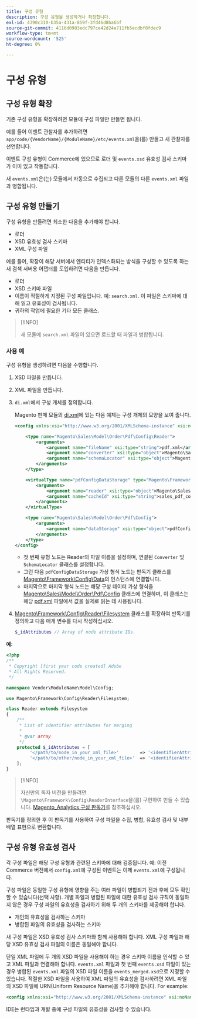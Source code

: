 ```yaml
---
title: 구성 유형
description: 구성 유형을 생성하거나 확장합니다.
exl-id: 4390c310-b35a-431a-859f-3fd46d8ba6bf
source-git-commit: 4116d0983edc797ce42d24e711fb5ecdbf8fdec9
workflow-type: tm+mt
source-wordcount: '525'
ht-degree: 0%

---
```


# 구성 유형

## 구성 유형 확장

기존 구성 유형을 확장하려면 모듈에 구성 파일만 만들면 됩니다.

예를 들어 이벤트 관찰자를 추가하려면 `app/code/{VendorName}/{ModuleName}/etc/events.xml`을(를) 만들고 새 관찰자를 선언합니다.

이벤트 구성 유형이 Commerce에 있으므로 로더 및 `events.xsd` 유효성 검사 스키마가 이미 있고 작동합니다.

새 `events.xml`은(는) 모듈에서 자동으로 수집되고 다른 모듈의 다른 `events.xml` 파일과 병합됩니다.

## 구성 유형 만들기

구성 유형을 만들려면 최소한 다음을 추가해야 합니다.

- 로더
- XSD 유효성 검사 스키마
- XML 구성 파일

예를 들어, 확장이 해당 서버에서 엔티티가 인덱스화되는 방식을 구성할 수 있도록 하는 새 검색 서버용 어댑터를 도입하려면 다음을 만듭니다.

- 로더
- XSD 스키마 파일
- 이름이 적절하게 지정된 구성 파일입니다. 예: `search.xml`. 이 파일은 스키마에 대해 읽고 유효성이 검사됩니다.
- 귀하의 작업에 필요한 기타 모든 클래스.

>[!INFO]
>
>새 모듈에 `search.xml` 파일이 있으면 로드할 때 파일과 병합됩니다.

### 사용 예

구성 유형을 생성하려면 다음을 수행합니다.

1. XSD 파일을 만듭니다.
1. XML 파일을 만듭니다.
1. `di.xml`에서 구성 개체를 정의합니다.

   Magento 판매 모듈의 [di.xml](https://github.com/magento/magento2/blob/2.4/app/code/Magento/Sales/etc/di.xml)에 있는 다음 예제는 구성 개체의 모양을 보여 줍니다.

   ```xml
   <config xmlns:xsi="http://www.w3.org/2001/XMLSchema-instance" xsi:noNamespaceSchemaLocation="urn:magento:framework:ObjectManager/etc/config.xsd">
   
       <type name="Magento\Sales\Model\Order\Pdf\Config\Reader">
           <arguments>
               <argument name="fileName" xsi:type="string">pdf.xml</argument>
               <argument name="converter" xsi:type="object">Magento\Sales\Model\Order\Pdf\Config\Converter</argument>
               <argument name="schemaLocator" xsi:type="object">Magento\Sales\Model\Order\Pdf\Config\SchemaLocator</argument>
           </arguments>
       </type>
   
       <virtualType name="pdfConfigDataStorage" type="Magento\Framework\Config\Data">
           <arguments>
               <argument name="reader" xsi:type="object">Magento\Sales\Model\Order\Pdf\Config\Reader</argument>
               <argument name="cacheId" xsi:type="string">sales_pdf_config</argument>
           </arguments>
       </virtualType>
   
       <type name="Magento\Sales\Model\Order\Pdf\Config">
           <arguments>
               <argument name="dataStorage" xsi:type="object">pdfConfigDataStorage</argument>
           </arguments>
       </type>
   </config>
   ```

   - 첫 번째 유형 노드는 Reader의 파일 이름을 설정하며, 연결된 `Converter` 및 `SchemaLocator` 클래스를 설정합니다.
   - 그런 다음 `pdfConfigDataStorage` 가상 형식 노드는 판독기 클래스를 [Magento\Framework\Config\Data](https://github.com/magento/magento2/blob/2.4/lib/internal/Magento/Framework/Config/Data.php)의 인스턴스에 연결합니다.
   - 마지막으로 마지막 형식 노드는 해당 구성 데이터 가상 형식을 [Magento\Sales\Model\Order\Pdf\Config](https://github.com/magento/magento2/blob/2.4/app/code/Magento/Sales/Model/Order/Pdf/Config.php) 클래스에 연결하며, 이 클래스는 해당 [pdf.xml](https://github.com/magento/magento2/blob/2.4/app/code/Magento/Sales/etc/pdf.xml) 파일에서 값을 실제로 읽는 데 사용됩니다.

1. [Magento\Framework\Config\Reader\Filesystem](https://github.com/magento/magento2/blob/2.4/lib/internal/Magento/Framework/Config/Reader/Filesystem.php) 클래스를 확장하여 판독기를 정의하고 다음 매개 변수를 다시 작성하십시오.

   ```php
   $_idAttributes // Array of node attribute IDs.
   ```

**예:**

```php
<?php
/**
 * Copyright [first year code created] Adobe
 * All Rights Reserved.
 */

namespace Vendor\ModuleName\Model\Config;

use Magento\Framework\Config\Reader\Filesystem;

class Reader extends Filesystem
{
    /**
     * List of identifier attributes for merging
     *
     * @var array
     */
    protected $_idAttributes = [
         '</path/to/node_in_your_xml_file>'        => '<identifierAttributeName>',
         '</path/to/other/node_in_your_xml_file>'  => '<identifierAttributeName>',
    ];
}
```

>[!INFO]
>
>자신만의 독자 버전을 만들려면 `\Magento\Framework\Config\ReaderInterface`을(를) 구현하여 만들 수 있습니다. [Magento_Analytics 구성 판독기](https://github.com/magento/magento2/blob/2.4/app/code/Magento/Analytics/ReportXml/Config/Reader.php)를 참조하십시오.

판독기를 정의한 후 이 판독기를 사용하여 구성 파일을 수집, 병합, 유효성 검사 및 내부 배열 표현으로 변환합니다.

## 구성 유형 유효성 검사

각 구성 파일은 해당 구성 유형과 관련된 스키마에 대해 검증됩니다. 예: 이전 Commerce 버전에서 `config.xml`에 구성된 이벤트는 이제 `events.xml`에 구성됩니다.

구성 파일은 동일한 구성 유형에 영향을 주는 여러 파일이 병합되기 전과 후에 모두 확인할 수 있습니다(선택 사항). 개별 파일과 병합된 파일에 대한 유효성 검사 규칙이 동일하지 않은 경우 구성 파일의 유효성을 검사하기 위해 두 개의 스키마를 제공해야 합니다.

- 개인의 유효성을 검사하는 스키마
- 병합된 파일의 유효성을 검사하는 스키마

새 구성 파일은 XSD 유효성 검사 스키마와 함께 사용해야 합니다. XML 구성 파일과 해당 XSD 유효성 검사 파일의 이름은 동일해야 합니다.

단일 XML 파일에 두 개의 XSD 파일을 사용해야 하는 경우 스키마 이름을 인식할 수 있고 XML 파일과 연결해야 합니다.
`events.xml` 파일과 첫 번째 `events.xsd` 파일이 있는 경우 병합된 `events.xml` 파일의 XSD 파일 이름을 `events_merged.xsd`으로 지정할 수 있습니다.
적절한 XSD 파일을 사용하여 XML 파일의 유효성을 검사하려면 XML 파일의 XSD 파일에 URN(Uniform Resource Name)을 추가해야 합니다. For example:

```xml
<config xmlns:xsi="http://www.w3.org/2001/XMLSchema-instance" xsi:noNamespaceSchemaLocation="urn:magento:framework:ObjectManager:etc/config.xsd">
```

IDE는 런타임과 개발 중에 구성 파일의 유효성을 검사할 수 있습니다.

